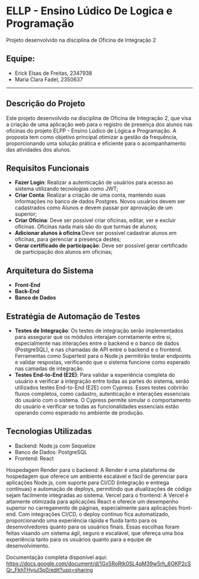 # ELLP - Ensino Lúdico De Logica e Programação
Projeto desenvolvido na disciplina de Oficina de Integração 2

## Equipe:
- Erick Elsas de Freitas, 2347938
- Maria Clara Fadel, 2350637

---

## Descrição do Projeto
Este projeto desenvolvido na disciplina de Oficina de Integração 2, que visa a criação de uma aplicação web para o registro de presença dos alunos nas oficinas do projeto ELPP - Ensino Lúdico de Lógica e Programação. A proposta tem como objetivo principal otimizar a gestão da frequência, proporcionando uma solução prática e eficiente para o acompanhamento das atividades dos alunos.

## Requisitos Funcionais
- **Fazer Login**: Realizar a autenticação de usuários para acesso ao sistema utilizando tecnologias como JWT;
- **Criar Conta**: Realizar a criação de uma conta, mantendo suas informações no banco de dados Postgres. Novos usuários devem ser cadastrados como Alunos e devem passar por aprovação de um superior;
- **Criar Oficina**: Deve ser possível criar oficinas, editar, ver e excluir oficinas. Oficinas nada mais são do que turmas de alunos;
- **Adicionar alunos à oficina**:Deve ser possível cadastrar alunos em oficinas, para gerenciar a presença destes;
- **Gerar certificado de participação**: Deve ser possível gerar certificado de participação dos alunos em oficinas;

## Arquitetura do Sistema
- **Front-End**
- **Back-End**
- **Banco de Dados**


## Estratégia de Automação de Testes
- **Testes de Integração**: Os testes de integração serão implementados para assegurar que os módulos interajam corretamente entre si, especialmente nas interações entre o backend e o banco de dados (PostgreSQL), e nas chamadas de API entre o backend e o frontend.
Ferramentas como Supertest para o Node.js permitirão testar endpoints e validar respostas, verificando que o sistema funcione como esperado nas camadas de integração.
- **Testes End-to-End (E2E)**: Para validar a experiência completa do usuário e verificar a integração entre todas as partes do sistema, serão utilizados testes End-to-End (E2E) com Cypress. Esses testes cobrirão fluxos completos, como cadastro, autenticação e interações essenciais do usuário com o sistema.
O Cypress permite simular o comportamento do usuário e verificar se todas as funcionalidades essenciais estão operando como esperado no ambiente de produção.

## Tecnologias Utilizadas
- Backend: Node.js com Sequelize
- Banco de Dados: PostgreSQL
- Frontend: React

Hospedagem
Render para o backend: A Render é uma plataforma de hospedagem que oferece um ambiente escalável e fácil de gerenciar para aplicações Node.js, com suporte para CI/CD (integração e entrega contínuas) e automação de deploys, permitindo que atualizações de código sejam facilmente integradas ao sistema.
Vercel para o frontend: A Vercel é altamente otimizada para aplicações React e oferece um desempenho superior no carregamento de páginas, especialmente para aplicações front-end. Com integrações CI/CD, o deploy contínuo fica automatizado, proporcionando uma experiência rápida e fluida tanto para os desenvolvedores quanto para os usuários finais.
Essas escolhas foram feitas visando um sistema ágil, seguro e escalável, que ofereça uma boa experiência tanto para os usuários quanto para a equipe de desenvolvimento.


Documentação completa disponível aqui: https://docs.google.com/document/d/1Gx5RoRtk0SL4qM39w5rh_6OKP2cSQr_FkhTHyjul3p0/edit?usp=sharing
